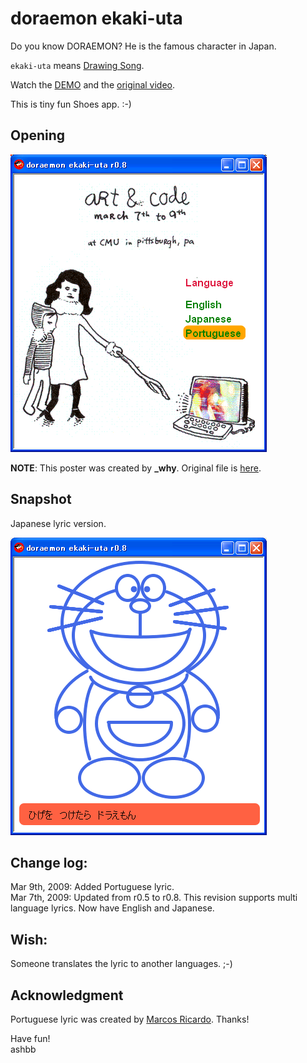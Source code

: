 doraemon ekaki-uta
==================
Do you know DORAEMON? He is the famous character in Japan.

`ekaki-uta` means [Drawing Song](http://en.wikipedia.org/wiki/Oekaki#Ekaki_no_Uta_-_Drawing_Songs).

Watch the [DEMO](http://www.rin-shun.com/rubylearning/shoes/doraemon_ekaki-uta.swf.html) and the [original video](http://www.dailymotion.com/video/x135u4_doraemonekaki-uta_fun).

This is tiny fun Shoes app. :-)

Opening
-------
![doraemon_ekaki-uta-opening.png](http://github.com/ashbb/doraemon_ekaki-uta/raw/master/imgs/doraemon_ekaki-uta-opening.png)


**NOTE**: This poster was created by **\_why**. Original file is [here](http://hackety.org/2009/02/05/theFundamentalLittleHackersSummit.html).

Snapshot
--------
Japanese lyric version.

![doraemon_ekaki-uta-japanese.png](http://github.com/ashbb/doraemon_ekaki-uta/raw/master/imgs/doraemon_ekaki-uta-japanese.png)


Change log:
-----------
Mar 9th, 2009: Added Portuguese lyric. <br>
Mar 7th, 2009: Updated from r0.5 to r0.8. This revision supports multi language lyrics. Now have English and Japanese.

Wish:
-----
Someone translates the lyric to another languages. ;-)

Acknowledgment
--------------
Portuguese lyric was created by [Marcos Ricardo](http://www.marcric.com/). Thanks!

Have fun! <br>
ashbb
